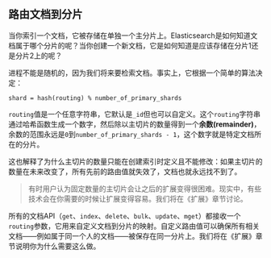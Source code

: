 ## 路由文档到分片

当你索引一个文档，它被存储在单独一个主分片上。Elasticsearch是如何知道文档属于哪个分片的呢？当你创建一个新文档，它是如何知道是应该存储在分片1还是分片2上的呢？

进程不能是随机的，因为我们将来要检索文档。事实上，它根据一个简单的算法决定：

    shard = hash(routing) % number_of_primary_shards

`routing`值是一个任意字符串，它默认是`_id`但也可以自定义。这个`routing`字符串通过哈希函数生成一个数字，然后除以主切片的数量得到一个**余数(remainder)**，余数的范围永远是`0`到`number_of_primary_shards - 1`，这个数字就是特定文档所在的分片。

这也解释了为什么主切片的数量只能在创建索引时定义且不能修改：如果主切片的数量在未来改变了，所有先前的路由值就失效了，文档也就永远找不到了。

> 有时用户认为固定数量的主切片会让之后的扩展变得很困难。现实中，有些技术会在你需要的时候让扩展变得容易。我们将在《扩展》章节讨论。

所有的文档API（`get`、`index`、`delete`、`bulk`、`update`、`mget`）都接收一个`routing`参数，它用来自定义文档到分片的映射。自定义路由值可以确保所有相关文档——例如属于同一个人的文档——被保存在同一分片上。我们将在《扩展》章节说明你为什么需要这么做。
